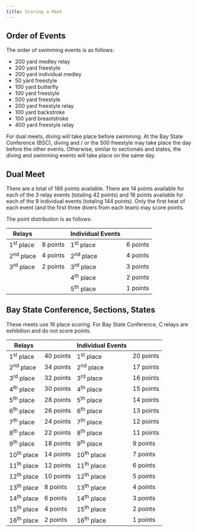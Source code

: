 ```yaml
---
title: Scoring a Meet
---
```


## Order of Events

The order of swimming events is as follows:

- 200 yard medley relay
- 200 yard freestyle
- 200 yard individual medley
- 50 yard freestyle
- 100 yard butterfly
- 100 yard freestyle
- 500 yard freestyle
- 200 yard freestyle relay
- 100 yard backstroke
- 100 yard breaststroke
- 400 yard freestyle relay

For dual meets, diving will take place before swimming.
At the Bay State Conference (BSC), diving and / or the 500 freestyle may take place the day before the other events.
Otherwise, similar to sectionals and states, the diving and swimming events will take place on the same day.

## Dual Meet

There are a total of 186 points available.
There are 14 points available for each of the 3 relay events (totaling 42 points) and 16 points available for each of the 9 individual events (totaling 144 points).
Only the first heat of each event (and the first three divers from each team) may score points.

The point distribution is as follows:

| Relays               |          | Individual Events    |          |
|----------------------|----------|----------------------|----------|
| 1<sup>st</sup> place | 8 points | 1<sup>st</sup> place | 6 points |
| 2<sup>nd</sup> place | 4 points | 2<sup>nd</sup> place | 4 points |
| 3<sup>rd</sup> place | 2 points | 3<sup>rd</sup> place | 3 points |
|                      |          | 4<sup>th</sup> place | 2 points |
|                      |          | 5<sup>th</sup> place | 1 points |

## Bay State Conference, Sections, States

These meets use 16 place scoring.
For Bay State Conference, C relays are exhibition and do not score points.

| Relays                |           | Individual Events     |           |
|-----------------------|-----------|-----------------------|-----------|
| 1<sup>st</sup> place  | 40 points | 1<sup>st</sup> place  | 20 points |
| 2<sup>nd</sup> place  | 34 points | 2<sup>nd</sup> place  | 17 points |
| 3<sup>rd</sup> place  | 32 points | 3<sup>rd</sup> place  | 16 points |
| 4<sup>th</sup> place  | 30 points | 4<sup>th</sup> place  | 15 points |
| 5<sup>th</sup> place  | 28 points | 5<sup>th</sup> place  | 14 points |
| 6<sup>th</sup> place  | 26 points | 6<sup>th</sup> place  | 13 points |
| 7<sup>th</sup> place  | 24 points | 7<sup>th</sup> place  | 12 points |
| 8<sup>th</sup> place  | 22 points | 8<sup>th</sup> place  | 11 points |
| 9<sup>th</sup> place  | 18 points | 9<sup>th</sup> place  | 9 points  |
| 10<sup>th</sup> place | 14 points | 10<sup>th</sup> place | 7 points  |
| 11<sup>th</sup> place | 12 points | 11<sup>th</sup> place | 6 points  |
| 12<sup>th</sup> place | 10 points | 12<sup>th</sup> place | 5 points  |
| 13<sup>th</sup> place | 8 points  | 13<sup>th</sup> place | 4 points  |
| 14<sup>th</sup> place | 6 points  | 14<sup>th</sup> place | 3 points  |
| 15<sup>th</sup> place | 4 points  | 15<sup>th</sup> place | 2 points  |
| 16<sup>th</sup> place | 2 points  | 16<sup>th</sup> place | 1 points  |
